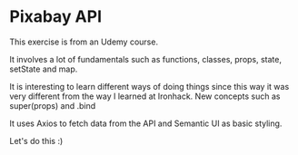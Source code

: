 <h1>Pixabay API</h1>

This exercise is from an Udemy course. 

It involves a lot of fundamentals such as functions, classes, props, state, setState and map. 

It is interesting to learn different ways of doing things since this way it was very different from the way I learned at Ironhack. New concepts such as super(props) and .bind   

It uses Axios to fetch data from the API and Semantic UI as basic styling.

Let's do this :)
